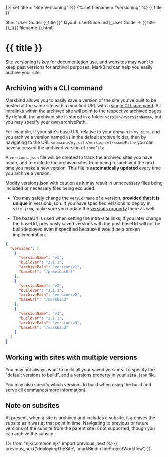 {% set title = "Site Versioning" %}
{% set filename = "versioning" %}
<span id="title" class="d-none">{{ title }}</span>

<frontmatter>
  title: "User Guide: {{ title }}"
  layout: userGuide.md
</frontmatter>

<span id="link" class="d-none">
<md>[_User Guide → {{ title }}_]({{ filename }}.html)</md>
</span>

# {{ title }}

<div class="lead" id="overview">

Site versioning is key for documentation use, and websites may want to keep past versions for archival purposes. MarkBind can help you easily archive your site.
</div>

## Archiving with a CLI command

Markbind allows you to easily save a version of the site you've built to be hosted at the same site with a modified URL with a [single CLI command](cliCommands.md#archive-command). All intralinks within the archived site will point to the respective archived pages. By default, the archived site is stored in a folder `version/<versionName>`, but you may specify your own archivePath.

For example, if your site's base URL relative to your domain is `my_site`, and you archive a version named `v1` in the default archive folder, then by navigating to the URL `<domain>/my_site/version/v1/<someFile>` you can have accessed the archived version of `someFile`.

A `versions.json` file will be created to track the archived sites you have made, and to exclude the archived sites from being re-archived the next time you make a new version. This file is **automatically updated** every time you archive a version.

<box type="warning">

Modify versions.json with caution as it may result in unnecessary files being included or necessary files being excluded.

* You may safely change the `versionName` of a version, **provided that it is unique** in versions.json. If you have specified versions to deploy in `site.json`, make sure you update the [versions property](siteJsonFile.md#versions) there as well.

* The baseUrl is used when setting the intra-site links; if you later change the baseUrl, previously saved versions with the past baseUrl will not be built/deployed even if specified because it would be a broken implementation.

</box>

```json {heading="Example of a versions.json file"}
{
  "versions": [
    {
      "versionName": "v1",
      "buildVer": "3.1.1",
      "archivePath": "version/v1",
      "baseUrl": "/previousUrl"
    },
    {
      "versionName": "v2",
      "buildVer": "3.1.1",
      "archivePath": "version/v2",
      "baseUrl": "/markbind"
    },
    {
      "versionName": "v3",
      "buildVer": "3.1.1",
      "archivePath": "version/v3",
      "baseUrl": "/markbind"
    }
  ]
}

```

<include src="cliCommands.md#archiveWarning" />

## Working with sites with multiple versions

You may not always want to build all your saved versions. To specify the "default versions to build", add a [versions property](siteJsonFile.md#versions) in your `site.json` file.

You may also specify which versions to build when using the build and serve cli commands([more information](cliCommands.md)).

## Note on subsites

At present, when a site is archived and includes a subsite, it archives the subsite as it was at that point in time. Navigating to previous or future versions of the subsite from the parent site is not supported, though you can archive the subsite.

{% from "njk/common.njk" import previous_next %}
{{ previous_next('deployingTheSite', 'markBindInTheProjectWorkflow') }}
